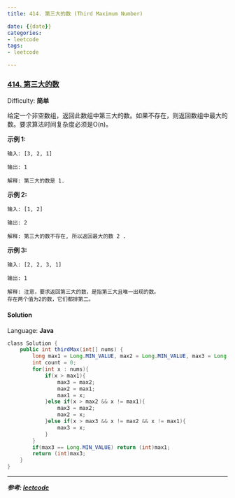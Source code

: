 ```yaml
---
title: 414. 第三大的数 (Third Maximum Number)

date: {{date}}
categories:
- leetcode
tags:
- leetcode

---
```

### [414\. 第三大的数](https://leetcode-cn.com/problems/third-maximum-number/)

Difficulty: **简单**


给定一个非空数组，返回此数组中第三大的数。如果不存在，则返回数组中最大的数。要求算法时间复杂度必须是O(n)。

**示例 1:**

```
输入: [3, 2, 1]

输出: 1

解释: 第三大的数是 1.
```

**示例 2:**

```
输入: [1, 2]

输出: 2

解释: 第三大的数不存在, 所以返回最大的数 2 .
```

**示例 3:**

```
输入: [2, 2, 3, 1]

输出: 1

解释: 注意，要求返回第三大的数，是指第三大且唯一出现的数。
存在两个值为2的数，它们都排第二。
```


#### Solution

Language: **Java**

```java
​class Solution {
    public int thirdMax(int[] nums) {
        long max1 = Long.MIN_VALUE, max2 = Long.MIN_VALUE, max3 = Long.MIN_VALUE;
        int count = 0;
        for(int x : nums){
            if(x > max1){
                max3 = max2;
                max2 = max1;
                max1 = x;
            }else if(x > max2 && x != max1){
                max3 = max2;
                max2 = x;
            }else if(x > max3 && x != max2 && x != max1){
                max3 = x;
            }
        }
        if(max3 == Long.MIN_VALUE) return (int)max1;
        return (int)max3;
    }
}
```

---
***参考:
[leetcode](https://leetcode-cn.com/problems/third-maximum-number/submissions/)***
